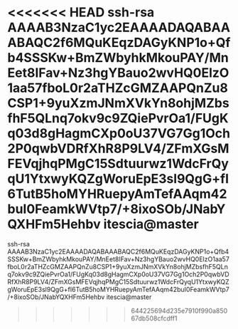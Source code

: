 <<<<<<< HEAD
ssh-rsa AAAAB3NzaC1yc2EAAAADAQABAAABAQC2f6MQuKEqzDAGyKNP1o+Qfb4SSSKw+BmZWbyhkMkouPAY/MnEet8IFav+Nz3hgYBauo2wvHQ0ElzO1aa57fboL0r2aTHZcGMZAAPQnZu8CSP1+9yuXzmJNmXVkYn8ohjMZbsfhF5QLnq7okv9c9ZQiePvrOa1/FUgKq03d8gHagmCXp0oU37VG7Gg1Och2P0qwbVDRfXhR8P9LV4/ZFmXGsMFEVqjhqPMgC15Sdtuurwz1WdcFrQyqU1YtxwyKQZgWoruEpE3sl9QgG+fI6TutB5hoMYHRuepyAmTefAAqm42buI0FeamkWVtp7/+8ixoSOb/JNabYQXHFm5Hehbv itescia@master
=======
ssh-rsa AAAAB3NzaC1yc2EAAAADAQABAAABAQC2f6MQuKEqzDAGyKNP1o+Qfb4SSSKw+BmZWbyhkMkouPAY/MnEet8IFav+Nz3hgYBauo2wvHQ0ElzO1aa57fboL0r2aTHZcGMZAAPQnZu8CSP1+9yuXzmJNmXVkYn8ohjMZbsfhF5QLnq7okv9c9ZQiePvrOa1/FUgKq03d8gHagmCXp0oU37VG7Gg1Och2P0qwbVDRfXhR8P9LV4/ZFmXGsMFEVqjhqPMgC15Sdtuurwz1WdcFrQyqU1YtxwyKQZgWoruEpE3sl9QgG+fI6TutB5hoMYHRuepyAmTefAAqm42buI0FeamkWVtp7/+8ixoSOb/JNabYQXHFm5Hehbv itescia@master
>>>>>>> 644225694d235e7910f990a85067db508cfcdff1
